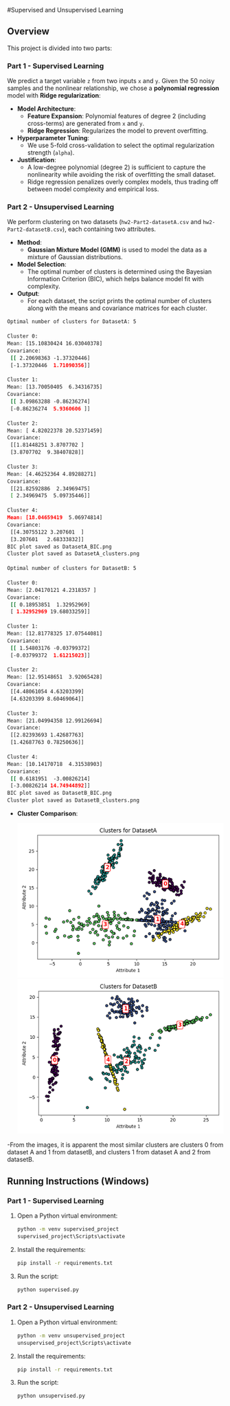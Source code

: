#Supervised and Unsupervised Learning

## Overview
This project is divided into two parts:

### Part 1 - Supervised Learning
We predict a target variable `z` from two inputs `x` and `y`. Given the 50 noisy samples and the nonlinear relationship, we chose a **polynomial regression** model with **Ridge regularization**:
- **Model Architecture**:  
  - **Feature Expansion**: Polynomial features of degree 2 (including cross-terms) are generated from `x` and `y`.
  - **Ridge Regression**: Regularizes the model to prevent overfitting.
- **Hyperparameter Tuning**:  
  - We use 5-fold cross-validation to select the optimal regularization strength (`alpha`).
- **Justification**:  
  - A low-degree polynomial (degree 2) is sufficient to capture the nonlinearity while avoiding the risk of overfitting the small dataset.
  - Ridge regression penalizes overly complex models, thus trading off between model complexity and empirical loss.

### Part 2 - Unsupervised Learning
We perform clustering on two datasets (`hw2-Part2-datasetA.csv` and `hw2-Part2-datasetB.csv`), each containing two attributes.
- **Method**:  
  - **Gaussian Mixture Model (GMM)** is used to model the data as a mixture of Gaussian distributions.
- **Model Selection**:  
  - The optimal number of clusters is determined using the Bayesian Information Criterion (BIC), which helps balance model fit with complexity.
- **Output**:  
  - For each dataset, the script prints the optimal number of clusters along with the means and covariance matrices for each cluster.
```bash
Optimal number of clusters for DatasetA: 5

Cluster 0:
Mean: [15.10830424 16.03040378]
Covariance:
 [[ 2.20698363 -1.37320446]
 [-1.37320446  1.71090356]]

Cluster 1:
Mean: [13.70050405  6.34316735]
Covariance:
 [[ 3.09863288 -0.86236274]
 [-0.86236274  5.9360606 ]]

Cluster 2:
Mean: [ 4.82022378 20.52371459]
Covariance:
 [[1.81448251 3.8707702 ]
 [3.8707702  9.38407828]]

Cluster 3:
Mean: [4.46252364 4.89288271]
Covariance:
 [[21.82592886  2.34969475]
 [ 2.34969475  5.09735446]]

Cluster 4:
Mean: [18.04659419  5.06974814]
Covariance:
 [[4.30755122 3.207601  ]
 [3.207601   2.68333832]]
BIC plot saved as DatasetA_BIC.png
Cluster plot saved as DatasetA_clusters.png

Optimal number of clusters for DatasetB: 5

Cluster 0:
Mean: [2.04170121 4.2318357 ]
Covariance:
 [[ 0.18953851  1.32952969]
 [ 1.32952969 19.68033259]]

Cluster 1:
Mean: [12.81778325 17.07544081]
Covariance:
 [[ 1.54803176 -0.03799372]
 [-0.03799372  1.61215023]]

Cluster 2:
Mean: [12.95148651  3.92065428]
Covariance:
 [[4.48061054 4.63203399]
 [4.63203399 8.60469064]]

Cluster 3:
Mean: [21.04994358 12.99126694]
Covariance:
 [[2.82393693 1.42687763]
 [1.42687763 0.78250636]]

Cluster 4:
Mean: [10.14170718  4.31538903]
Covariance:
 [[ 0.6181951  -3.00826214]
 [-3.00826214 14.74944892]]
BIC plot saved as DatasetB_BIC.png
Cluster plot saved as DatasetB_clusters.png
```
- **Cluster Comparison**:
   
  ![Clustering Visualization](DatasetA_clusters.png)
  ![Clustering Visualization](DatasetB_clusters.png)

-From the images, it is apparent the most similar clusters are clusters 0 from dataset A and 1 from datasetB, and clusters 1 from dataset A and 2 from datasetB.

## Running Instructions (Windows)

### Part 1 - Supervised Learning
1. Open a Python virtual environment:
   ```bash
   python -m venv supervised_project
   supervised_project\Scripts\activate
2. Install the requirements:
   ```bash
   pip install -r requirements.txt
3. Run the script:
   ```bash
   python supervised.py

### Part 2 - Unsupervised Learning
1. Open a Python virtual environment:
   ```bash
   python -m venv unsupervised_project
   unsupervised_project\Scripts\activate
2. Install the requirements:
   ```bash
   pip install -r requirements.txt
3. Run the script:
   ```bash
   python unsupervised.py
